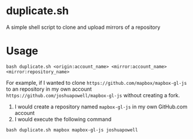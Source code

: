 # duplicate.sh
A simple shell script to clone and upload mirrors of a repository

# Usage

```
bash duplicate.sh <origin:account_name> <mirror:account_name> <mirror:repository_name>
```

For example, if I wanted to clone `https://github.com/mapbox/mapbox-gl-js` to an repository in my own account `https://github.com/joshuapowell/mapbox-gl-js` without creating a fork. 

1. I would create a repository named `mapbox-gl-js` in my own GitHub.com account
2. I would execute the following command

```
bash duplicate.sh mapbox mapbox-gl-js joshuapowell
```

